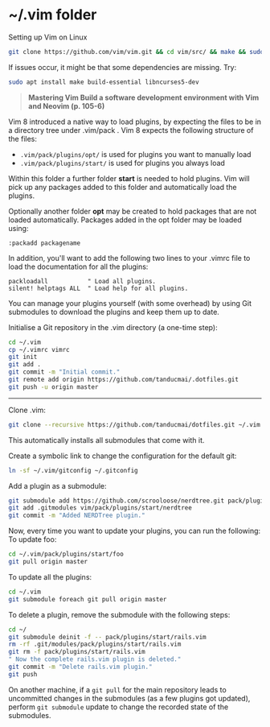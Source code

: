# ~/.vim folder

Setting up Vim on Linux
```bash
git clone https://github.com/vim/vim.git && cd vim/src/ && make && sudo make install
```
If issues occur, it might be that some dependencies are missing. Try:
```bash
sudo apt install make build-essential libncurses5-dev
```

> **Mastering Vim Build a software development environment with Vim and Neovim (p. 105-6)**

Vim 8 introduced a native way to load plugins, by expecting the files to be in a
directory tree under .vim/pack . Vim 8 expects the following structure of the
files:
- `.vim/pack/plugins/opt/` is used for plugins you want to manually load
- `.vim/pack/plugins/start/` is used for plugins you always load

Within this folder a further folder **start** is needed to hold plugins. Vim
will pick up any packages added to this folder and automatically load the
plugins.

Optionally another folder **opt** may be created to hold packages that are not
loaded automatically.  Packages added in the opt folder may be loaded using:

```vim
:packadd packagename
```

In addition, you'll want to add the following two lines to your .vimrc file to
load the documentation for all the plugins:
```vim
packloadall           " Load all plugins.
silent! helptags ALL  " Load help for all plugins.
```

You can manage your plugins yourself (with some overhead) by using Git
submodules to download the plugins and keep them up to date.

Initialise a Git repository in the .vim directory (a one-time step):
```bash
cd ~/.vim
cp ~/.vimrc vimrc
git init
git add .
git commit -m "Initial commit."
git remote add origin https://github.com/tanducmai/.dotfiles.git
git push -u origin master
```
---
Clone .vim:
```bash
git clone --recursive https://github.com/tanducmai/dotfiles.git ~/.vim
```
This automatically installs all submodules that come with it.

Create a symbolic link to change the configuration for the default git:
```bash
ln -sf ~/.vim/gitconfig ~/.gitconfig

```
Add a plugin as a submodule:
```bash
git submodule add https://github.com/scrooloose/nerdtree.git pack/plugins/start/nerdtree
git add .gitmodules vim/pack/plugins/start/nerdtree
git commit -m "Added NERDTree plugin."
```

Now, every time you want to update your plugins, you can run the following:
To update foo:
```bash
cd ~/.vim/pack/plugins/start/foo
git pull origin master
```
To update all the plugins:
```bash
cd ~/.vim
git submodule foreach git pull origin master
```

To delete a plugin, remove the submodule with the following steps:
```bash
cd ~/
git submodule deinit -f -- pack/plugins/start/rails.vim
rm -rf .git/modules/pack/plugins/start/rails.vim
git rm -f pack/plugins/start/rails.vim
" Now the complete rails.vim plugin is deleted."
git commit -m "Delete rails.vim plugin."
git push
```

On another machine, if a ```git pull``` for the main repository leads to
uncommitted changes in the submodules (as a few plugins got updated), perform
```git submodule``` update to change the recorded state of the submodules.
